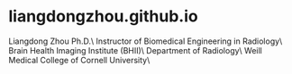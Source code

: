 # liangdongzhou.github.io
Liangdong Zhou Ph.D.\\
Instructor of Biomedical Engineering in Radiology\\
Brain Health Imaging Institute (BHII)\\
Department of Radiology\\
Weill Medical College of Cornell University\\


